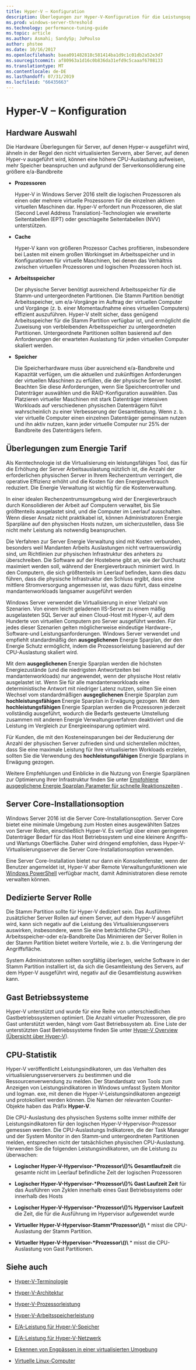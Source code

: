 ```yaml
---
title: Hyper-V – Konfiguration
description: Überlegungen zur Hyper-V-Konfiguration für die Leistungsoptimierung
ms.prod: windows-server-threshold
ms.technology: performance-tuning-guide
ms.topic: article
ms.author: Asmahi; SandySp; JoPoulso
author: phstee
ms.date: 10/16/2017
ms.openlocfilehash: baea091482818c581414ba1d9c1c01db2a52e3d7
ms.sourcegitcommit: af80963a1d16c0b836da31efd9c5caaaf6708133
ms.translationtype: MT
ms.contentlocale: de-DE
ms.lasthandoff: 07/31/2019
ms.locfileid: "66435663"
---
```

# <a name="hyper-v-configuration"></a>Hyper-V – Konfiguration

## <a name="hardware-selection"></a>Hardware Auswahl

Die Hardware Überlegungen für Server, auf denen Hyper-v ausgeführt wird, ähneln in der Regel den nicht virtualisierten Servern, aber Server, auf denen Hyper-v ausgeführt wird, können eine höhere CPU-Auslastung aufweisen, mehr Speicher beanspruchen und aufgrund der Serverkonsolidierung eine größere e/a-Bandbreite

-   **Prozessoren**

    Hyper-V in Windows Server 2016 stellt die logischen Prozessoren als einen oder mehrere virtuelle Prozessoren für die einzelnen aktiven virtuellen Maschinen dar. Hyper-V erfordert nun Prozessoren, die slat (Second Level Address Translation)-Technologien wie erweiterte Seitentabellen (EPT) oder geschlagelte Seitentabellen (NVV) unterstützen.

-   **Cache**

    Hyper-V kann von größeren Prozessor Caches profitieren, insbesondere bei Lasten mit einem großen Workingset im Arbeitsspeicher und in Konfigurationen für virtuelle Maschinen, bei denen das Verhältnis zwischen virtuellen Prozessoren und logischen Prozessoren hoch ist.

-   **Arbeitsspeicher**

    Der physische Server benötigt ausreichend Arbeitsspeicher für die Stamm-und untergeordneten Partitionen. Die Stamm Partition benötigt Arbeitsspeicher, um e/a-Vorgänge im Auftrag der virtuellen Computer und Vorgänge (z. b. einer Momentaufnahme eines virtuellen Computers) effizient auszuführen. Hyper-V stellt sicher, dass genügend Arbeitsspeicher für die Stamm Partition verfügbar ist, und ermöglicht die Zuweisung von verbleibenden Arbeitsspeicher zu untergeordneten Partitionen. Untergeordnete Partitionen sollten basierend auf den Anforderungen der erwarteten Auslastung für jeden virtuellen Computer skaliert werden.

-   **Speicher**

    Die Speicherhardware muss über ausreichend e/a-Bandbreite und Kapazität verfügen, um die aktuellen und zukünftigen Anforderungen der virtuellen Maschinen zu erfüllen, die der physische Server hostet. Beachten Sie diese Anforderungen, wenn Sie Speichercontroller und Datenträger auswählen und die RAID-Konfiguration auswählen. Das Platzieren virtueller Maschinen mit stark Datenträger intensiven Workloads auf verschiedenen physischen Datenträgern führt wahrscheinlich zu einer Verbesserung der Gesamtleistung. Wenn z. b. vier virtuelle Computer einen einzelnen Datenträger gemeinsam nutzen und ihn aktiv nutzen, kann jeder virtuelle Computer nur 25% der Bandbreite des Datenträgers liefern.

## <a name="power-plan-considerations"></a>Überlegungen zum Energie Tarif

Als Kerntechnologie ist die Virtualisierung ein leistungsfähiges Tool, das für die Erhöhung der Server Arbeitsauslastung nützlich ist, die Anzahl der erforderlichen physischen Server in Ihrem Rechenzentrum verringert, die operative Effizienz erhöht und die Kosten für den Energieverbrauch reduziert. Die Energie Verwaltung ist wichtig für die Kostenverwaltung. 

In einer idealen Rechenzentrumsumgebung wird der Energieverbrauch durch Konsolidieren der Arbeit auf Computern verwaltet, bis Sie größtenteils ausgelastet sind, und die Computer im Leerlauf ausschalten. Wenn dieser Ansatz nicht praktikabel ist, können Administratoren Energie Sparpläne auf den physischen Hosts nutzen, um sicherzustellen, dass Sie nicht mehr Leistung als notwendig beanspruchen. 

Die Verfahren zur Server Energie Verwaltung sind mit Kosten verbunden, besonders weil Mandanten Arbeits Auslastungen nicht vertrauenswürdig sind, um Richtlinien zur physischen Infrastruktur des anheters zu überschreiben. Die Software auf der Hostebene gibt an, wie der Durchsatz maximiert werden soll, während der Energieverbrauch minimiert wird. In den Computern, die sich größtenteils im Leerlauf befinden, kann dies dazu führen, dass die physische Infrastruktur den Schluss ergibt, dass eine mittlere Stromversorgung angemessen ist, was dazu führt, dass einzelne mandantenworkloads langsamer ausgeführt werden

Windows Server verwendet die Virtualisierung in einer Vielzahl von Szenarien. Von einem leicht geladenen IIS-Server zu einem mäßig ausgelasteten SQL Server auf einen Cloud-Host mit Hyper-V, auf dem Hunderte von virtuellen Computern pro Server ausgeführt werden. Für jedes dieser Szenarien gelten möglicherweise eindeutige Hardware-, Software-und Leistungsanforderungen. Windows Server verwendet und empfiehlt standardmäßig den **ausgeglichenen** Energie Sparplan, der den Energie Schutz ermöglicht, indem die Prozessorleistung basierend auf der CPU-Auslastung skaliert wird.

Mit dem **ausgeglichenen** Energie Sparplan werden die höchsten Energiezustände (und die niedrigsten Antwortzeiten bei mandantenworkloads) nur angewendet, wenn der physische Host relativ ausgelastet ist. Wenn Sie für alle mandantenworkloads eine deterministische Antwort mit niedriger Latenz nutzen, sollten Sie einen Wechsel vom standardmäßigen **ausgeglichenen** Energie Sparplan zum **hochleistungsfähigen** Energie Sparplan in Erwägung gezogen. Mit dem **hochleistungsfähigen** Energie Sparplan werden die Prozessoren jederzeit vollständig ausgeführt, wodurch die Bedarfs gesteuerte Umstellung zusammen mit anderen Energie Verwaltungsverfahren deaktiviert und die Leistung im Vergleich zur Energieeinsparung optimiert wird.

Für Kunden, die mit den Kosteneinsparungen bei der Reduzierung der Anzahl der physischen Server zufrieden sind und sicherstellen möchten, dass Sie eine maximale Leistung für Ihre virtualisierten Workloads erzielen, sollten Sie die Verwendung des **hochleistungsfähigen** Energie Sparplans in Erwägung gezogen.

Weitere Empfehlungen und Einblicke in die Nutzung von Energie Sparplänen zur Optimierung Ihrer Infrastruktur finden Sie unter [Empfohlene ausgeglichene Energie Sparplan Parameter für schnelle Reaktionszeiten](../../hardware/power/recommended-balanced-plan-parameters.md) .



## <a name="server-core-installation-option"></a>Server Core-Installationsoption

Windows Server 2016 ist die Server Core-Installationsoption. Server Core bietet eine minimale Umgebung zum Hosten eines ausgewählten Satzes von Server Rollen, einschließlich Hyper-V. Es verfügt über einen geringeren Datenträger Bedarf für das Host Betriebssystem und eine kleinere Angriffs-und Wartungs Oberfläche. Daher wird dringend empfohlen, dass Hyper-V-Virtualisierungsserver die Server Core-Installationsoption verwenden.

Eine Server Core-Installation bietet nur dann ein Konsolenfenster, wenn der Benutzer angemeldet ist, Hyper-V aber Remote Verwaltungsfunktionen wie [Windows PowerShell](https://technet.microsoft.com/library/hh848559.aspx) verfügbar macht, damit Administratoren diese remote verwalten können.

## <a name="dedicated-server-role"></a>Dedizierte Server Rolle

Die Stamm Partition sollte für Hyper-V dediziert sein. Das Ausführen zusätzlicher Server Rollen auf einem Server, auf dem Hyper-V ausgeführt wird, kann sich negativ auf die Leistung des Virtualisierungsservers auswirken, insbesondere, wenn Sie eine beträchtliche CPU-, Arbeitsspeicher-oder e/a-Bandbreite Das Minimieren der Server Rollen in der Stamm Partition bietet weitere Vorteile, wie z. b. die Verringerung der Angriffsfläche.

System Administratoren sollten sorgfältig überlegen, welche Software in der Stamm Partition installiert ist, da sich die Gesamtleistung des Servers, auf dem Hyper-V ausgeführt wird, negativ auf die Gesamtleistung auswirken kann.

## <a name="guest-operating-systems"></a>Gast Betriebssysteme

Hyper-V unterstützt und wurde für eine Reihe von unterschiedlichen Gastbetriebssystemen optimiert. Die Anzahl virtueller Prozessoren, die pro Gast unterstützt werden, hängt vom Gast Betriebssystem ab. Eine Liste der unterstützten Gast Betriebssysteme finden Sie unter [Hyper-V Overview (Übersicht über Hyper-V](https://technet.microsoft.com/library/hh831531.aspx)).

## <a name="cpu-statistics"></a>CPU-Statistik

Hyper-V veröffentlicht Leistungsindikatoren, um das Verhalten des virtualisierungsserverservers zu bestimmen und die Ressourcenverwendung zu melden. Der Standardsatz von Tools zum Anzeigen von Leistungsindikatoren in Windows umfasst System Monitor und logman. exe, mit denen die Hyper-V-Leistungsindikatoren angezeigt und protokolliert werden können. Die Namen der relevanten Counter-Objekte haben das Präfix **Hyper-V**.

Die CPU-Auslastung des physischen Systems sollte immer mithilfe der Leistungsindikatoren für den logischen Hyper-V-Hypervisor-Prozessor gemessen werden. Die CPU-Auslastungs Indikatoren, die der Task Manager und der System Monitor in den Stamm-und untergeordneten Partitionen melden, entsprechen nicht der tatsächlichen physischen CPU-Auslastung. Verwenden Sie die folgenden Leistungsindikatoren, um die Leistung zu überwachen:

- **Logischer Hyper-V-Hypervisor-\*Prozessor\\()% Gesamtlaufzeit** die gesamte nicht im Leerlauf befindliche Zeit der logischen Prozessoren

- **Logischer Hyper-V-Hypervisor-\*Prozessor\\()% Gast Laufzeit Zeit** für das Ausführen von Zyklen innerhalb eines Gast Betriebssystems oder innerhalb des Hosts

- **Logischer Hyper-V-Hypervisor-\*Prozessor\\()% Hypervisor Laufzeit** die Zeit, die für die Ausführung im Hypervisor aufgewendet wurde

- **Virtueller Hyper-V-Hypervisor-Stamm\*Prozessor\\()\\** * misst die CPU-Auslastung der Stamm Partition.

- **Virtueller Hyper-V-Hypervisor-\*Prozessor\\()\\** * misst die CPU-Auslastung von Gast Partitionen.


## <a name="see-also"></a>Siehe auch

-   [Hyper-V-Terminologie](terminology.md)

-   [Hyper-V-Architektur](architecture.md)

-   [Hyper-V-Prozessorleistung](processor-performance.md)

-   [Hyper-V-Arbeitsspeicherleistung](memory-performance.md)

-   [E/A-Leistung für Hyper-V-Speicher](storage-io-performance.md)

-   [E/A-Leistung für Hyper-V-Netzwerk](network-io-performance.md)

-   [Erkennen von Engpässen in einer virtualisierten Umgebung](detecting-virtualized-environment-bottlenecks.md)

-   [Virtuelle Linux-Computer](linux-virtual-machine-considerations.md)
